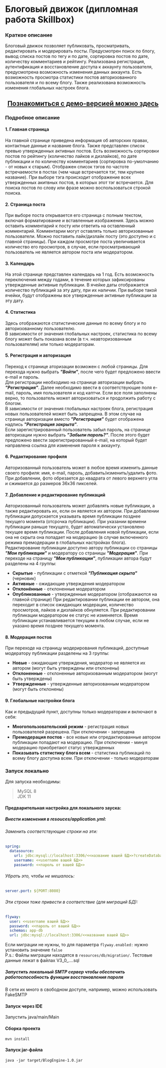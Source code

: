 # Блоговый движок (дипломная работа Skillbox)
### Краткое описание
Блоговый движок позволяет публиковать, просматривать, редактировать и модерировать посты. Предусмотрен поиск по блогу, вывод списка постов по тегу и по дате, сортировка постов по дате, количеству комментариев и рейтингу. Реализована регистрация, аутентификация и восстановление доступа к аккаунту пользователя, предусмотрена возможность изменения данных аккаунта. Есть возможность просмотра статистики постов авторизованного пользователя и по всему блогу. Также реализована возможность изменения глобальных настроек блога.
<h2 align="center"><a  href="https://arkhipov-java-skillbox.herokuapp.com">Познакомиться с демо-версией можно здесь</a></h2>

### Подробное описание
#### 1. Главная страница
На главной странице приведена информация об авторских правах, контактные данные и название блога. Также представлен список превью утвержденных активных постов. Есть возможность сортировки постов по рейтингу (количество лайков и дизлайков), по дате публикации и по количеству комментариев (сортировка по-умолчанию - от новых к старым). Отображен список тэгов по частоте встречаемости в постах (чем чаще встречается тэг, тем крупнее название). При выборе тэга происходит отображение всех утвержденных акитвных постов, в которых этот тэг встречается. Для поиска постов по слову или фразе можно воспользоваться строкой поиска.
#### 2. Страница поста
При выборе поста открывается его страница с полным текстом, включая форматирование и вставленные изображения. Здесь можно оставить комментарий к посту или ответить на  оставленный комментарий. Комментарии могут оставлять только авторизованные пользователи. Можно поставить лайк/дизлайк посту (это доступно и с главной страницы). При каждом просмотре поста увеличивается количество его просмотров, в случае, если просматривающий пользователь не является автором поста или модератором.
#### 3. Календарь
На этой странице представлен календарь на 1 год. Есть возможность переключения между годами, в течение которых зафиксированы утвержденные активные публикации. В ячейке даты отображается количество публикаций за эту дату, при их наличии. При выборе такой ячейки, будут отображены все утвержденные активные публикации за эту дату.
#### 4. Статистика
Здесь отображаются статистические данные по всему блогу и по авторизованному пользователю.  
В зависимости от значения глобальных настроек, статистика по всему блогу может быть показана всем (в т.ч. неавторизованным пользователям) или только модераторам.
#### 5. Регистрация и авторизация
Переход к странице аторизации возможен с любой страницы. Для перехода нужно выбрать **_"Войти"_**, после чего будет предложено ввести e-mail и пароль.  
Для регистрации необходимо на странице авторизации выбрать **_"Регистрация"_**. Далее необходимо ввести в соответствующие поля e-mail, пароль, имя пользователя и код каптчи. Если все поля заполнены верно, то пользователь может авторизоваться и продолжить работу с блогом.  
В зависимости от значения глобальных настроек блога, регистрация новых пользователей может быть запрещена. В этом случае на странице авторизации вместо  **_"Регистрация"_** будет отображена надпись **_"Регистрация закрыта"_**.  
Если зарегистрированный пользователь забыл пароль, на странице авторизации нужно выбрать **_"Забыли пароль?"_**. После этого будет предложено ввести зарегистрированный e-mail, на который будет направлена ссылка для изменения пароля к аккаунту.
#### 6. Редактирование профиля
Авторизованный пользователь может в любое время изменить данные своего профиля: имя, e-mail, пароль, добавить/изменить/удалить фото. При добавлении, фото обрезается до квадрата от левого верхнего угла и сжимается до размеров 36x36 пикселей.
#### 7. Добавление и редактирование публикаций
Авторизованный пользователь может добавлять новые публикации, а также редактировать их, если он является их автором. При добавлении публикации допускается указывать время публикации позднее текущего момента (отсрочка публикации). При указании времени публикации раньше текущего, будет автоматически установлено текущее время публикации. После добавления новой публикации, если она не скрыта она попадает на модерацию (в случае включенного режима премодерации в глобальных настройках блога).  
Редактирование публикации доступно автору публикации со страницы **_"Мои публикации"_** и модератору со страницы **_"Модерация"_**. При переходе на страницу **_"Мои публикации"_**, публикации автора будут разделены на 4 группы:
- **Скрытые** - публикации с отметкой **_"Публикация скрыта"_** (черновик)
- **Активные** - ожидающие утверждения модератором
- **Отклонённые** - отклоненные модератором
- **Опубликованные** - утвержденные модератором (отображаются на главной странице)
При редактировании публикации ее автором, она переходит в список ожидающих модерации, количество просмотров, лайков и дизлайков обнуляется. При редактировании публикации модератором ее статус не изменяется. Время публикации устанавливается текущим в любом случае, если не указано время позднее текущего момента.
#### 8. Модерация постов
При переходе на страницу модерирования публикаций, доступные модератору публикации разделены на 3 группы:
- **Новые** - ожидающие утверждения, модератор не является их автором (могут быть утверждены или отклонены)
- **Отклоненные** - отклоненные авторизованным модератором (могут быть утверждены)
- **Утвержденные** - утвержденные авторизованным модератором (могут быть отклонены)
#### 9. Глобальные настройки блога
Как и предыдущий пункт, доступны только модераторам и включают в себя:
- **Многопользовательский режим** - регистрация новых пользователей разрешена. При отключении - запрещена
- **Премодерация постов** - все новые или отредактированные автором публикации попадают на модерацию. При отключении - минуя модерацию приобретают статус утвержденных
- **Показывать статистику блога всем** - статистика публикаций по всему блогу доступна всем. При отключении - только модераторам
### Запуск локально
Для запуска необходимы:
> MySQL 8  
> JDK 11
#### Предварительная настройка для локального зауска:
##### Внести изменения в resouces/application.yml:
###### Заменить соответствующие строки на эти:
```yaml
spring:
  datasource:
    url: jdbc:mysql://localhost:3306/<<название вашей БД>>?createDatabaseIfNotExist=true&allowPublicKeyRetrieval=true
    username: <<username вашей БД>>
    password: <<пароль от вашей БД>>
```
###### Убрать это, чтобы не мешалось:
```yaml
server.port: ${PORT:8080}
```
###### Эти строки тоже привести в соответствие (для миграций БД):
```yaml
flyway:
  user: <<username вашей БД>>
  password: <<пароль от вашей БД>>
  schemas: app-db
  url: jdbc:mysql://localhost:3306/<<название вашей БД>>
  ```
Если миграции не нужны, то для параметра `flyway.enabled:` нужно установить значение `false`  
P.s.: Файлы миграции находятся в `resources/db/migration/`. Тестовые данные лежат в файлах V3_0_....sql
##### Запустить локальный SMTP сервер чтобы обеспечить работоспособность функции восстановления пароля
В сети их много в свободном доступе, например, можно использовать FakeSMTP
#### Запуск через IDE
Запустить java/main/Main
#### Сборка проекта
`mvn install`
#### Запуск jar-файла
`java -jar target/BlogEngine-1.0.jar`
